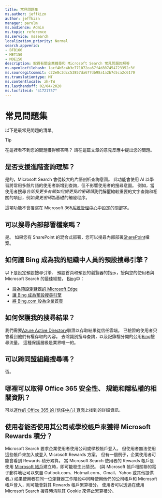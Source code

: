 ```yaml
---
title: 常見問題集
ms.author: jeffkizn
author: jeffkizn
manager: parulm
ms.audience: Admin
ms.topic: reference
ms.service: mssearch
localization_priority: Normal
search.appverid:
- BFB160
- MET150
- MOE150
description: 取得有關企業搜尋和 Microsoft Search 常見問題的解答
ms.openlocfilehash: 1acf4b5c4b3e771072ea67f4d807454723352c3f
ms.sourcegitcommit: c22e8c3dcc53857da677db98a1a2b7d5ca2c6170
ms.translationtype: MT
ms.contentlocale: zh-TW
ms.lasthandoff: 02/04/2020
ms.locfileid: "41721757"
---
```

<!-- markdownlint-disable no-trailing-punctuation -->
# <a name="frequently-asked-questions"></a>常見問題集

以下是最常見問題的清單。

> [!TIP]
> 在這裡看不到您的問題獲得解答嗎？ 請在這篇文章的意見反應中提出您的問題。

## <a name="is-advanced-query-understanding-supported"></a>是否支援進階查詢理解？

是的，Microsoft Search 會從較大的片語剖析查詢意圖。 此功能會使用 AI 以學習將常用多餘片語的使用者新增到查詢，但不影響使用者的搜尋意圖。 例如，當使用者搜尋*告訴我更多有關如何變更我的密碼請*我們解壓縮較重要的文字查詢和相關的項目，例如*變更密碼*為基礎的觸發程序。
  
這項功能不會覆寫在 Microsoft 365[系統管理中心](https://admin.microsoft.com)中設定的關鍵字。
  
## <a name="can-you-search-for-files-on-premises"></a>可以搜尋內部部署檔案嗎？

是。 如果您有 SharePoint 的混合式部署，您可以搜尋內部部署[SharePoint](http://sharepoint.com/)檔案。
  
## <a name="how-do-i-make-bing-the-default-search-engine-for-people-in-my-org"></a>如何讓 Bing 成為我的組織中人員的預設搜尋引擎？

以下是設定預設搜尋引擎、 預設首頁和預設的瀏覽器的指示，授與您的使用者與 Microsoft Search 的最佳經驗， [Bing](https://Bing.com)中：

- [設為預設瀏覽器的 Microsoft Edge](set-default-browser.md)
- [讓 Bing 成為預設搜尋引擎](set-default-search-engine.md)
- [將 Bing.com 設為企業首頁](set-default-homepage.md)

## <a name="how-are-my-search-results-protected"></a>如何保護我的搜尋結果？

我們需要[Azure Active Directory](https://docs.microsoft.com/azure/active-directory/)驗證以存取結果從信任雲端。 已驗證的使用者只會看到他們有權存取的內容。 去除識別搜尋查詢，以及記錄檔分開的公用[Bing](https://Bing.com)搜尋流量。 這種保護層級是業界唯一的。

## <a name="can-i-search-across-federated-organizations"></a>可以跨同盟組織搜尋嗎？

否。

## <a name="where-can-i-get-info-about-office-365-security-compliance-and-privacy"></a>哪裡可以取得 Office 365 安全性、 規範和隱私權的相關資訊？

可以[運作的 Office 365 的 [信任中心] 頁面](https://www.microsoft.com/TrustCenter/CloudServices/office365/default.aspx)上找到的詳細資訊。

## <a name="can-users-earn-microsoft-rewards-points-with-their-work-or-school-account"></a>使用者能否使用其公司或學校帳戶來獲得 Microsoft Rewards 積分？

Microsoft Search 要求企業使用者使用公司或學校帳戶登入。 但使用者無法使用這些帳戶來加入或登入 Microsoft Rewards 方案。 但有一個例子，企業使用者可能會看到 Rewards 積分累算。 當 Microsoft Search 使用者的 Rewards 帳戶是使用 [Microsoft 帳戶](https://www.microsoft.com/welcome?rtc=1)建立時，即可能發生此情況。 (與 Microsoft 帳戶相關聯的電子郵件地址可以來自 Outlook.com、Hotmail.com、Gmail、Yahoo 或其他提供者。) 如果使用者在同一位瀏覽器工作階段中同時使用他們的公司帳戶和 Microsoft 帳戶登入，則可能會對其 Rewards 帳戶累算積分。 使用者可以透過在使用 Microsoft Search 搜尋時清除其 Cookie 來停止累算積分。

